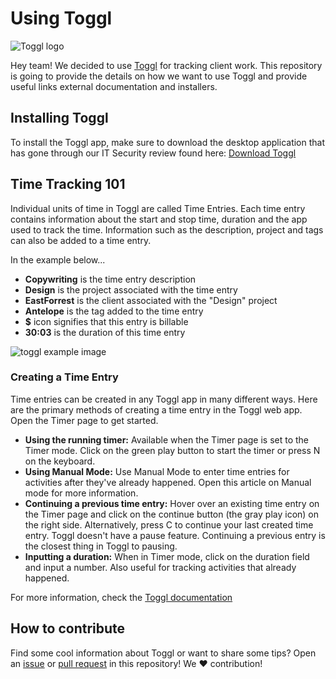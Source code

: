 # Using Toggl

![Toggl logo](https://public-assets.toggl.com/a/assets/@toggl/track/images/logo_01.62962d41.jpg)

Hey team! We decided to use [Toggl]() for tracking client work. This repository is going to provide the details on how we want to use Toggl and provide useful links external documentation and installers. 

## Installing Toggl 

To install the Toggl app, make sure to download the desktop application that has gone through our IT Security review found here: [Download Toggl](https://github.com/githubschool/lfs-example/blob/master/TogglDesktop-7_4_373.dmg)

## Time Tracking 101

Individual units of time in Toggl are called Time Entries. Each time entry contains information about the start and stop time, duration and the app used to track the time. Information such as the description, project and tags can also be added to a time entry. 

In the example below...
- **Copywriting** is the time entry description
- **Design** is the project associated with the time entry
- **EastForrest** is the client associated with the "Design" project
- **Antelope** is the tag added to the time entry
- **$** icon signifies that this entry is billable
- **30:03** is the duration of this time entry

 ![toggl example image](https://downloads.intercomcdn.com/i/o/82489344/3fd85feb4f029e5ce7280426/Screen+Shot+2018-10-25+at+09.11.31.png)

### Creating a Time Entry

Time entries can be created in any Toggl app in many different ways. Here are the primary methods of creating a time entry in the Toggl web app. Open the Timer page to get started. 

- **Using the running timer:** Available when the Timer page is set to the Timer mode. Click on the green play button to start the timer or press N on the keyboard. 
- **Using Manual Mode:** Use Manual Mode to enter time entries for activities after they've already happened. Open this article on Manual mode for more information. 
- **Continuing a previous time entry:** Hover over an existing time entry on the Timer page and click on the continue button (the gray play icon) on the right side. Alternatively, press C to continue your last created time entry. Toggl doesn't have a pause feature. Continuing a previous entry is the closest thing in Toggl to pausing. 
- **Inputting a duration:** When in Timer mode, click on the duration field and input a number. Also useful for tracking activities that already happened. 

For more information, check the [Toggl documentation](https://support.toggl.com/en/)

## How to contribute

Find some cool information about Toggl or want to share some tips? Open an [issue](https://github.com/githubschool/lfs-example/issues) or [pull request](https://github.com/githubschool/lfs-example/pulls) in this repository! We :heart: contribution!  
